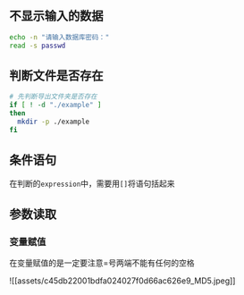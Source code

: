 ## 不显示输入的数据

```bash
echo -n "请输入数据库密码："
read -s passwd
```

## 判断文件是否存在

```bash
# 先判断导出文件夹是否存在
if [ ! -d "./example" ]
then
  mkdir -p ./example
fi
```

## 条件语句

在判断的`expression`中，需要用`[]`将语句括起来

## 参数读取

### 变量赋值

在变量赋值的是一定要注意=号两端不能有任何的空格

![[assets/c45db22001bdfa024027f0d66ac626e9_MD5.jpeg]]
